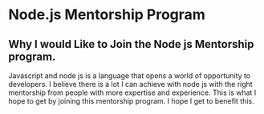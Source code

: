 # Node.js Mentorship Program
## Why I would Like to Join the Node js Mentorship program.
Javascript and node js is a language that opens a world of opportunity to developers. I believe there is a lot I can achieve with node js with the right mentorship from people with more expertise and experience. This is what I hope to get by joining this mentorship program. I hope I get to benefit this.
